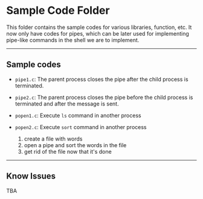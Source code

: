 Sample Code Folder
===

This folder contains the sample codes for various libraries, function, etc. It now only have codes for pipes, which can be later used for implementing pipe-like commands in the shell we are to implement.

***

Sample codes
------

- `pipe1.c`: The parent process closes the pipe after the child process is terminated.

- `pipe2.c`: The parent process closes the pipe before the child process is terminated and after the message is sent.

- `popen1.c`: Execute `ls` command in another process

- `popen2.c`: Execute `sort` command in another process
	1. create a file with words
	2. open a pipe and sort the words in the file
	3. get rid of the file now that it's done

***

Know Issues
------

TBA

